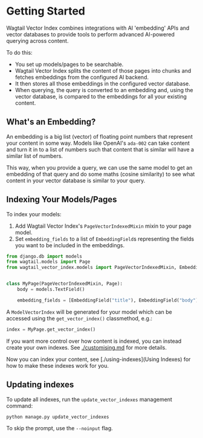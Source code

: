 # Getting Started

Wagtail Vector Index combines integrations with AI 'embedding' APIs and vector databases to provide tools to perform advanced AI-powered querying across content.

To do this:

-   You set up models/pages to be searchable.
-   Wagtail Vector Index splits the content of those pages into chunks and fetches embeddings from the configured AI backend.
-   It then stores all those embeddings in the configured vector database.
-   When querying, the query is converted to an embedding and, using the vector database, is compared to the embeddings for all your existing content.

## What's an Embedding?

An embedding is a big list (vector) of floating point numbers that represent your content in some way. Models like OpenAI's `ada-002` can take content and turn it in to a list of numbers such that content that is similar will have a similar list of numbers.

This way, when you provide a query, we can use the same model to get an embedding of that query and do some maths (cosine similarity) to see what content in your vector database is similar to your query.

## Indexing Your Models/Pages

To index your models:

1. Add Wagtail Vector Index's `PageVectorIndexedMixin` mixin to your page model.
2. Set `embedding_fields` to a list of `EmbeddingField`s representing the fields you want to be included in the embeddings.

```python
from django.db import models
from wagtail.models import Page
from wagtail_vector_index.models import PageVectorIndexedMixin, EmbeddingField


class MyPage(PageVectorIndexedMixin, Page):
    body = models.TextField()

    embedding_fields = [EmbeddingField("title"), EmbeddingField("body")]
```

A `ModelVectorIndex` will be generated for your model which can be accessed using the `get_vector_index()` classmethod, e.g.:

```python
index = MyPage.get_vector_index()
```

If you want more control over how content is indexed, you can instead create your own indexes. See [./customising.md](Customising) for more details.

Now you can index your content, see [./using-indexes](Using Indexes) for how to make these indexes work for you.

## Updating indexes

To update all indexes, run the `update_vector_indexes` management command:

```
python manage.py update_vector_indexes
```

To skip the prompt, use the `--noinput` flag.

